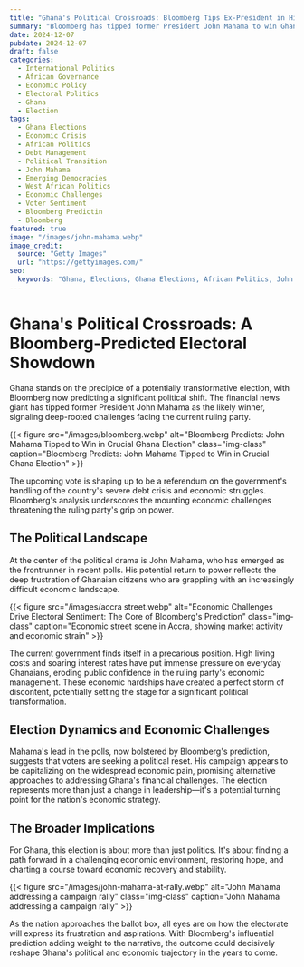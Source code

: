 ```yaml
---
title: "Ghana's Political Crossroads: Bloomberg Tips Ex-President in High-Stakes Election"
summary: "Bloomberg has tipped former President John Mahama to win Ghana's upcoming election, highlighting the ruling party's vulnerability amid a severe debt crisis."
date: 2024-12-07
pubdate: 2024-12-07
draft: false
categories:
  - International Politics
  - African Governance
  - Economic Policy
  - Electoral Politics
  - Ghana
  - Election
tags:
  - Ghana Elections
  - Economic Crisis
  - African Politics
  - Debt Management
  - Political Transition
  - John Mahama
  - Emerging Democracies
  - West African Politics
  - Economic Challenges
  - Voter Sentiment
  - Bloomberg Predictin
  - Bloomberg
featured: true
image: "/images/john-mahama.webp"
image_credit:
  source: "Getty Images"
  url: "https://gettyimages.com/"
seo:
  keywords: "Ghana, Elections, Ghana Elections, African Politics, John Mahama"
---
```


# Ghana's Political Crossroads: A Bloomberg-Predicted Electoral Showdown

Ghana stands on the precipice of a potentially transformative election, with Bloomberg now predicting a significant political shift. The financial news giant has tipped former President John Mahama as the likely winner, signaling deep-rooted challenges facing the current ruling party.

{{< figure src="/images/bloomberg.webp" alt="Bloomberg Predicts: John Mahama Tipped to Win in Crucial Ghana Election" class="img-class" caption="Bloomberg Predicts: John Mahama Tipped to Win in Crucial Ghana Election"  >}}

The upcoming vote is shaping up to be a referendum on the government's handling of the country's severe debt crisis and economic struggles. Bloomberg's analysis underscores the mounting economic challenges threatening the ruling party's grip on power.

## The Political Landscape

At the center of the political drama is John Mahama, who has emerged as the frontrunner in recent polls. His potential return to power reflects the deep frustration of Ghanaian citizens who are grappling with an increasingly difficult economic landscape.

{{< figure src="/images/accra street.webp" alt="Economic Challenges Drive Electoral Sentiment: The Core of Bloomberg's Prediction" class="img-class" caption="Economic street scene in Accra, showing market activity and economic strain"  >}}

The current government finds itself in a precarious position. High living costs and soaring interest rates have put immense pressure on everyday Ghanaians, eroding public confidence in the ruling party's economic management. These economic hardships have created a perfect storm of discontent, potentially setting the stage for a significant political transformation.

## Election Dynamics and Economic Challenges

Mahama's lead in the polls, now bolstered by Bloomberg's prediction, suggests that voters are seeking a political reset. His campaign appears to be capitalizing on the widespread economic pain, promising alternative approaches to addressing Ghana's financial challenges. The election represents more than just a change in leadership—it's a potential turning point for the nation's economic strategy.

## The Broader Implications

For Ghana, this election is about more than just politics. It's about finding a path forward in a challenging economic environment, restoring hope, and charting a course toward economic recovery and stability.

{{< figure src="/images/john-mahama-at-rally.webp" alt="John Mahama addressing a campaign rally" class="img-class" caption="John Mahama addressing a campaign rally"  >}}

As the nation approaches the ballot box, all eyes are on how the electorate will express its frustration and aspirations. With Bloomberg's influential prediction adding weight to the narrative, the outcome could decisively reshape Ghana's political and economic trajectory in the years to come.
